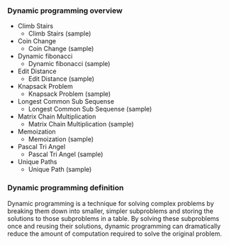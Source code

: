 ### Dynamic programming overview

- Climb Stairs
    - Climb Stairs (sample)
- Coin Change
    - Coin Change (sample)
- Dynamic fibonacci
    - Dynamic fibonacci (sample)
- Edit Distance
    - Edit Distance (sample)
- Knapsack Problem
    - Knapsack Problem (sample)
- Longest Common Sub Sequense
    - Longest Common Sub Sequense (sample)
- Matrix Chain Multiplication
    - Matrix Chain Multiplication (sample)
- Memoization
    - Memoization (sample)
- Pascal Tri Angel
    - Pascal Tri Angel (sample)
- Unique Paths
    - Unique Path (sample)

### Dynamic programming definition

Dynamic programming is a technique for solving complex problems by breaking them down into smaller, simpler subproblems and storing the solutions to those subproblems in a table. By solving these subproblems once and reusing their solutions, dynamic programming can dramatically reduce the amount of computation required to solve the original problem.